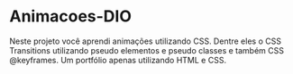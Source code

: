 # Animacoes-DIO
Neste projeto você aprendi animações utilizando CSS. Dentre eles o CSS Transitions utilizando pseudo elementos e pseudo classes e também CSS @keyframes. Um portfólio apenas utilizando HTML e CSS.

